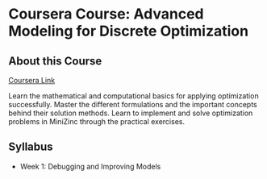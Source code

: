 # Coursera Course: Advanced Modeling for Discrete Optimization

## About this Course

[Coursera Link](https://www.coursera.org/learn/advanced-modeling)

Learn the mathematical and computational basics for applying optimization successfully. Master the different formulations and the important concepts behind their solution methods. Learn to implement and solve optimization problems in MiniZinc through the practical exercises.

## Syllabus

- Week 1: Debugging and Improving Models

